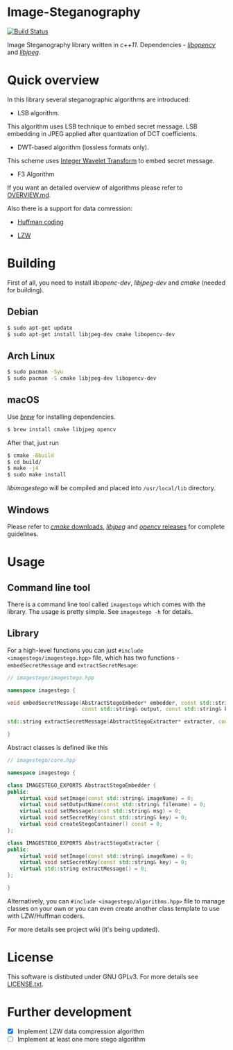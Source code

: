 # Image-Steganography

[![Build Status](https://travis-ci.com/shreddered/Image-Steganography.svg?branch=master)](https://travis-ci.com/shreddered/Image-Steganography)

Image Steganography library written in _c++11_.
Dependencies - [_libopencv_](https://github.com/opencv/opencv) and [_libjpeg_](http://www.ijg.org/).

# Quick overview


In this library several steganographic algorithms are introduced:

* LSB algorithm.

This algorithm uses LSB technique to embed secret message.
LSB embedding in JPEG applied after quantization of DCT coefficients.

* DWT-based algorithm (lossless formats only).

This scheme uses [Integer Wavelet Transform](https://stackoverflow.com/questions/15802827/how-can-dwt-be-used-in-lsb-substitution-steganography) to embed secret message.

* F3 Algorithm

If you want an detailed overview of algorithms please refer to [OVERVIEW.md](https://github.com/shreddered/Image-Steganography/blob/master/OVERVIEW.md).

Also there is a support for data comression:

* [Huffman coding](https://en.wikipedia.org/wiki/Huffman_coding)

* [LZW](https://en.wikipedia.org/wiki/Lempel%E2%80%93Ziv%E2%80%93Welch)

# Building

First of all, you need to install _libopenc-dev_, _libjpeg-dev_ and _cmake_ (needed for building).

## Debian
```bash
$ sudo apt-get update
$ sudo apt-get install libjpeg-dev cmake libopencv-dev
```
## Arch Linux
```bash
$ sudo pacman -Syu
$ sudo pacman -S cmake libjpeg-dev libopencv-dev
```
## macOS
Use [_brew_](https://brew.sh/) for installing dependencies.
```bash
$ brew install cmake libjpeg opencv
```
After that, just run
```bash
$ cmake -Bbuild
$ cd build/
$ make -j4
$ sudo make install
```
_libimagestego_ will be compiled and placed into `/usr/local/lib` directory.

## Windows

Please refer to [_cmake_ downloads](https://cmake.org/download/), [_libjpeg_](http://www.ijg.org/)
and [_opencv_ releases](https://opencv.org/releases/) for complete guidelines.

# Usage

## Command line tool

There is a command line tool called `imagestego` which comes with the library.
The usage is pretty simple. See `imagestego -h` for details.

## Library

For a high-level functions you can just `#include <imagestego/imagestego.hpp>` file,
which has two functions - `embedSecretMessage` and `extractSecretMesage`:

```c++
// imagestego/imagestego.hpp

namespace imagestego {

void embedSecretMessage(AbstractStegoEmbeder* embedder, const std::string& input, 
                        const std::string& output, const std::string& key);

std::string extractSecretMessage(AbstractStegoExtracter* extracter, const std::string& key);

}
```

Abstract classes is defined like this

```c++
// imagestego/core.hpp

namespace imagestego {

class IMAGESTEGO_EXPORTS AbstractStegoEmbedder {
public:
    virtual void setImage(const std::string& imageName) = 0;
    virtual void setOutputName(const std::string& filename) = 0;
    virtual void setMessage(const std::string& msg) = 0;
    virtual void setSecretKey(const std::string& key) = 0;
    virtual void createStegoContainer() const = 0;
};

class IMAGESTEGO_EXPORTS AbstractStegoExtracter {
public:
    virtual void setImage(const std::string& imageName) = 0;
    virtual void setSecretKey(const std::string& key) = 0;
    virtual std::string extractMessage() = 0;
};

}
```

Alternatively, you can `#include <imagestego/algorithms.hpp>` file to manage classes on your own
or you can even create another class template to use with LZW/Huffman coders.

For more details see project wiki (it's being updated).

# License

This software is distibuted under GNU GPLv3. For more details see [LICENSE.txt](https://github.com/shreddered/Image-Steganography/blob/master/LICENSE.txt).

# Further development
- [x] Implement LZW data compression algorithm
- [ ] Implement at least one more stego algorithm
